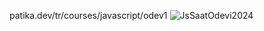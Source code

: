 patika.dev/tr/courses/javascript/odev1
![JsSaatOdevi2024 ](https://github.com/emirhan1923/jsSaatOdevi2024/assets/98194242/526adeae-f3a5-41f9-bf7f-1f32755817d7)
